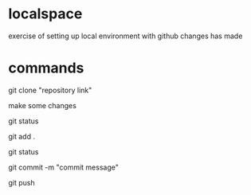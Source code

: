 # localspace
exercise of setting up local environment with github
changes has made

# commands
git clone "repository link"

make some changes

git status

git add .

git status

git commit -m "commit message"

git push